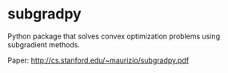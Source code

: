 # subgradpy
Python package that solves convex optimization problems using subgradient methods. 

Paper: http://cs.stanford.edu/~maurizio/subgradpy.pdf
